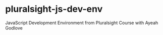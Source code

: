 # pluralsight-js-dev-env
JavaScript Development Environment from Pluralsight Course with Ayeah Godlove
